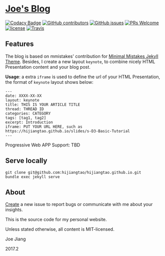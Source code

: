 # [Joe's Blog](https://hijiangtao.github.io/)

[![Codacy Badge](https://api.codacy.com/project/badge/Grade/cd4fd74b864245a391d8678f1f458359)](https://www.codacy.com/app/hijiangtao/hijiangtao.github.io?utm_source=github.com&utm_medium=referral&utm_content=hijiangtao/hijiangtao.github.io&utm_campaign=badger) [![GitHub contributors](https://img.shields.io/github/contributors/hijiangtao/hijiangtao.github.io.svg)]() [![GitHub issues](https://img.shields.io/github/issues/hijiangtao/hijiangtao.github.io.svg)]() [![PRs Welcome](https://img.shields.io/badge/PRs-welcome-brightgreen.svg)](#contribute) [![license](https://img.shields.io/github/license/hijiangtao/hijiangtao.github.io.svg)]() [![Travis](https://img.shields.io/travis/hijiangtao/hijiangtao.github.io/master.svg)]()

## Features

The blog is based on mmistakes' contribution for [Minimal Mistakes Jekyll Theme](https://github.com/mmistakes/minimal-mistakes). Besides, I create a new layout `keynote`, to combine nicely HTML Presentation content and your blog post.

**Usage**: a extra `iframe` is used to define the url of your HTML Presentation, the format of `keynote` layout shows below: 

```
---
date: XXXX-XX-XX
layout: keynote
title: THIS IS YOUR ARTICLE TITLE
thread: THREAD ID
categories: CATEGORY
tags: [tag1, tag2]
excerpt: Introduction
iframe: PUT YOUR URL HERE, such as https://hijiangtao.github.io/slides/s-D3-Basic-Tutorial
---
```

Progressive Web APP Support: TBD

## Serve locally

```
git clone git@github.com:hijiangtao/hijiangtao.github.io.git
bundle exec jekyll serve
```

## About

[Create](https://github.com/hijiangtao/hijiangtao.github.io/issues/new) a new issue to report bugs or communicate with me about your insights.

This is the source code for my personal website.

Unless stated otherwise, all content is MIT-licensed.

Joe Jiang

2017.2
